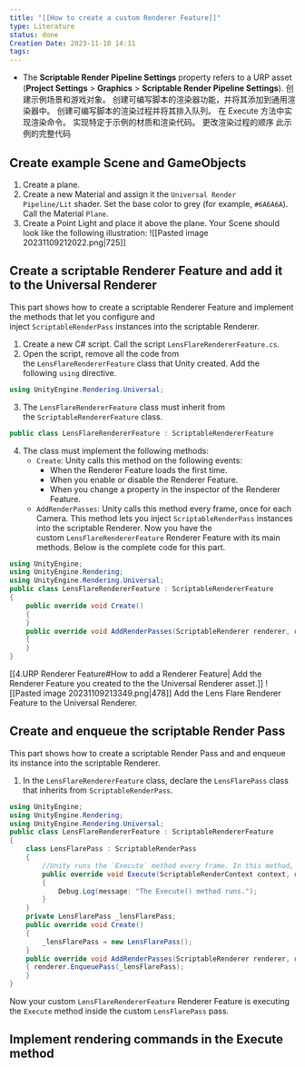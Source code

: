 ```yaml
---
title: "[[How to create a custom Renderer Feature]]"
type: Literature
status: done
Creation Date: 2023-11-10 14:11
tags:
---
```

- The **Scriptable Render Pipeline Settings** property refers to a URP asset (**Project Settings** > **Graphics** > **Scriptable Render Pipeline Settings**).
创建示例场景和游戏对象。
创建可编写脚本的渲染器功能，并将其添加到通用渲染器中。
创建可编写脚本的渲染过程并将其排入队列。
在 Execute 方法中实现渲染命令。
实现特定于示例的材质和渲染代码。
更改渲染过程的顺序
此示例的完整代码
## Create example Scene and GameObjects
1. Create a plane.
2. Create a new Material and assign it the `Universal Render Pipeline/Lit` shader. Set the base color to grey (for example, `#6A6A6A`). Call the Material `Plane`.
3. Create a Point Light and place it above the plane.
Your Scene should look like the following illustration:
![[Pasted image 20231109212022.png|725]]
## Create a scriptable Renderer Feature and add it to the Universal Renderer
This part shows how to create a scriptable Renderer Feature and implement the methods that let you configure and inject `ScriptableRenderPass` instances into the scriptable Renderer.
1. Create a new C# script. Call the script `LensFlareRendererFeature.cs`.
2. Open the script, remove all the code from the `LensFlareRendererFeature` class that Unity created. Add the following `using` directive.
```csharp
using UnityEngine.Rendering.Universal;
```
3. The `LensFlareRendererFeature` class must inherit from the `ScriptableRendererFeature` class.
```csharp
public class LensFlareRendererFeature : ScriptableRendererFeature
```
4. The class must implement the following methods:
    - `Create`: Unity calls this method on the following events:
        - When the Renderer Feature loads the first time.
        - When you enable or disable the Renderer Feature.
        - When you change a property in the inspector of the Renderer Feature.
    - `AddRenderPasses`: Unity calls this method every frame, once for each Camera. This method lets you inject `ScriptableRenderPass` instances into the scriptable Renderer.
Now you have the custom `LensFlareRendererFeature` Renderer Feature with its main methods.
Below is the complete code for this part.
```csharp
using UnityEngine; 
using UnityEngine.Rendering; 
using UnityEngine.Rendering.Universal; 
public class LensFlareRendererFeature : ScriptableRendererFeature 
{ 
	public override void Create() 
	{ 
	} 
	public override void AddRenderPasses(ScriptableRenderer renderer, ref RenderingData renderingData) 
	{ 
	} 
}
```
[[4.URP Renderer Feature#How to add a Renderer Feature| Add the Renderer Feature you created to the the Universal Renderer asset.]]
![[Pasted image 20231109213349.png|478]]
Add the Lens Flare Renderer Feature to the Universal Renderer.
## Create and enqueue the scriptable Render Pass
This part shows how to create a scriptable Render Pass and and enqueue its instance into the scriptable Renderer.
1. In the `LensFlareRendererFeature` class, declare the `LensFlarePass` class that inherits from `ScriptableRenderPass`.
```csharp
using UnityEngine; 
using UnityEngine.Rendering; 
using UnityEngine.Rendering.Universal; 
public class LensFlareRendererFeature : ScriptableRendererFeature 
{ 
	class LensFlarePass : ScriptableRenderPass 
	{ 
		//Unity runs the `Execute` method every frame. In this method, you can implement your custom rendering functionality.
		public override void Execute(ScriptableRenderContext context, ref RenderingData renderingData)
		{ 
			Debug.Log(message: "The Execute() method runs."); 
		} 
	} 
	private LensFlarePass _lensFlarePass; 
	public override void Create() 
	{ 
		_lensFlarePass = new LensFlarePass(); 
	} 
	public override void AddRenderPasses(ScriptableRenderer renderer, ref RenderingData renderingData) 
	{ renderer.EnqueuePass(_lensFlarePass); 
	} 
}
```
Now your custom `LensFlareRendererFeature` Renderer Feature is executing the `Execute` method inside the custom `LensFlarePass` pass.
## Implement rendering commands in the Execute method
